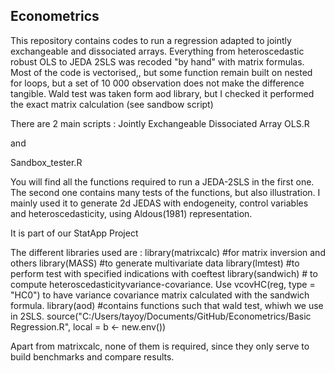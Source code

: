 ## Econometrics
This repository contains codes to run a regression adapted to jointly exchangeable and dissociated arrays. 
Everything from heteroscedastic robust OLS to JEDA 2SLS was recoded "by hand" with matrix formulas.
Most of the code is vectorised,, but some function remain built on nested for loops, but a set of 10  000 observation does not make the difference tangible. Wald test was taken form aod library, but I checked it performed the exact matrix calculation (see sandbow script)

There are 2 main scripts :
Jointly Exchangeable Dissociated Array OLS.R

and

Sandbox_tester.R

You will find all the functions required to run a JEDA-2SLS in the first one.
The second one contains many tests of the functions, but also illustration.
I mainly used it to generate 2d JEDAS with endogeneity, control variables and heteroscedasticity, using Aldous(1981) representation.

It is part of our StatApp Project

The different libraries used are : 
library(matrixcalc) #for matrix inversion and others
library(MASS) #to generate multivariate data
library(lmtest) #to perform test with specified indications with coeftest
library(sandwich) # to compute heteroscedasticityvariance-covariance.
Use vcovHC(reg, type = "HC0") to have variance covariance matrix calculated with the sandwich formula.
library(aod) #contains functions such that wald test, whiwh we use in 2SLS.
source("C:/Users/tayoy/Documents/GitHub/Econometrics/Basic Regression.R", local = b <- new.env())

Apart from matrixcalc, none of them is required, since they only serve to build benchmarks and compare results.
